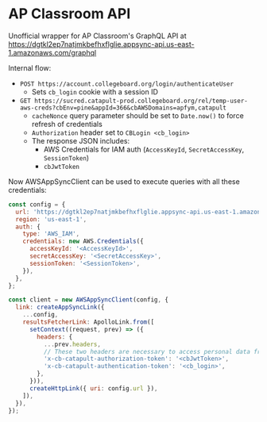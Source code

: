# AP Classroom API

Unofficial wrapper for AP Classroom's GraphQL API at https://dgtkl2ep7natjmkbefhxflglie.appsync-api.us-east-1.amazonaws.com/graphql

Internal flow:
- `POST https://account.collegeboard.org/login/authenticateUser`
  - Sets `cb_login` cookie with a session ID
- `GET https://sucred.catapult-prod.collegeboard.org/rel/temp-user-aws-creds?cbEnv=pine&appId=366&cbAWSDomains=apfym,catapult`
  - `cacheNonce` query parameter should be set to `Date.now()` to force refresh of credentials
  - `Authorization` header set to `CBLogin <cb_login>`
  - The response JSON includes:
    - AWS Credentials for IAM auth (`AccessKeyId`, `SecretAccessKey`, `SessionToken`)
    - `cbJwtToken`

Now AWSAppSyncClient can be used to execute queries with all these credentials:

```js
const config = {
  url: 'https://dgtkl2ep7natjmkbefhxflglie.appsync-api.us-east-1.amazonaws.com/graphql',
  region: 'us-east-1',
  auth: {
    type: 'AWS_IAM',
    credentials: new AWS.Credentials({
      accessKeyId: '<AccessKeyId>',
      secretAccessKey: '<SecretAccessKey>',
      sessionToken: '<SessionToken>',
    }),
  },
};

const client = new AWSAppSyncClient(config, {
  link: createAppSyncLink({
    ...config,
    resultsFetcherLink: ApolloLink.from([
      setContext((request, prev) => ({
        headers: {
          ...prev.headers,
          // These two headers are necessary to access personal data from GraphQL
          'x-cb-catapult-authorization-token': '<cbJwtToken>',
          'x-cb-catapult-authentication-token': '<cb_login>',
        },
      })),
      createHttpLink({ uri: config.url }),
    ]),
  }),
});
```
